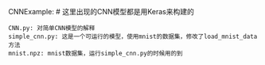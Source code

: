 CNNExample:
    # 这里出现的CNN模型都是用Keras来构建的    
    
    CNN.py: 对简单CNN模型的解释
    simple_cnn.py: 这是一个可运行的模型，使用mnist的数据集，修改了load_mnist_data方法
    mnist.npz: mnist数据集，运行simple_cnn.py的时候用的到

